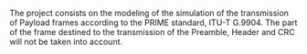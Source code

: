 The project consists on the modeling of the simulation of the transmission of Payload frames according to the PRIME standard, ITU-T G.9904. The part of the frame destined to the transmission of the Preamble, Header and CRC will not be taken into account. 
